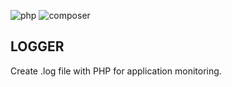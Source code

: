 ![php](https://img.shields.io/static/v1?label=PHP&labelColor=07a0f8&message=7.*&color=000000&logo=php&logoColor=ffffff&style=flat-square)   ![composer](https://img.shields.io/static/v1?label=Composer&labelColor=837b66&message=2.1.3&color=000000&logo=composer&logoColor=ffffff&style=flat-square)

## LOGGER 

Create .log file with PHP for application monitoring.
